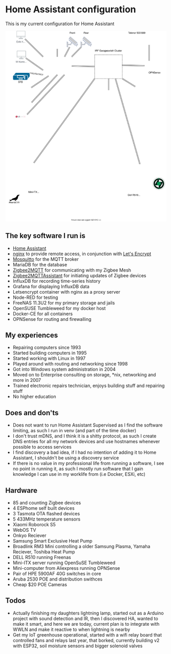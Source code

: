 # Home Assistant configuration
This is my current configuration for Home Assistant

![Setup](https://github.com/atxbyea/HA-Config/blob/master/images/Setup.svg)

## The key software I run is

* [Home Assistant](https://home-assistant.io/)
* [nginx](https://nginx.org/en/) to provide remote access, in conjunction with [Let's Encrypt](https://letsencrypt.org/)
* [Mosquitto](https://mosquitto.org/) for the MQTT broker
* MariaDB for the database
* [Zigbee2MQTT](https://www.zigbee2mqtt.io/) for communicating with my Zigbee Mesh
* [Zigbee2MQTTAssistant](https://github.com/yllibed/Zigbee2MqttAssistant) for initiating updates of Zigbee devices
* InfluxDB for recording time-series history
* Grafana for displaying InfluxDB data
* Letsencrypt container with nginx as a proxy server
* Node-RED for testing
* FreeNAS 11.3U2 for my primary storage and jails
* OpenSUSE Tumbleweed for my docker host
* Docker-CE for all containers
* OPNSense for routing and firewalling


## My experiences

* Repairing computers since 1993
* Started building computers in 1995
* Started working with Linux in 1997
* Played around with routing and networking since 1998
* Got into Windows system administration in 2004
* Moved on to Enterprise consulting on storage, *nix, networking and more in 2007
* Trained electronic repairs technician, enjoys building stuff and repairing stuff
* No higher education

## Does and don'ts
* Does not want to run Home Assistant Supervised as I find the software limiting, as such I run in venv (and part of the time docker)
* I don't trust mDNS, and I think it is a shitty protocol, as such I create DNS entries for all my network devices and use hostnames whenever possible to access services
* I find discovery a bad idea, if I had no intention of adding it to Home Assistant, I shouldn't be using a discovery service
* If there is no value in my professional life from running a software, I see no point in running it, as such I mostly run software that I gain knowledge I can use in my worklife from (i.e Docker, ESXi, etc)


## Hardware

* 85 and counting Zigbee devices
* 4 ESPhome self built devices
* 3 Tasmota OTA flashed devices
* 5 433MHz temperature sensors
* Xiaomi Roborock S5
* WebOS TV
* Onkyo Reciever
* Samsung Smart Exclusive Heat Pump
* Broadlink RM3 Mini controlling a older Samsung Plasma, Yamaha Reciever, Toshiba Heat Pump
* DELL R510 running Freenas
* Mini-ITX server running OpenSuSE Tumbleweed
* Mini-computer from Aliexpress running OPNSense
* Pair of HPE 5900AF 40G switches in core
* Aruba 2530 POE and distribution swithces
* Cheap $20 POE Cameras


## Todos

* Actually finishing my daughters lightning lamp, started out as a Arduino project with sound detection and IR, then I discovered HA, wanted to make it smart, and here we are today, current plan is to integrate with WWLN and make it reactive to when lightning is nearby
* Get my IoT greenhouse operational, started with a wifi relay board that controlled fans and relays last year, that borked, currently building v2 with ESP32, soil moisture sensors and bigger solenoid valves 
